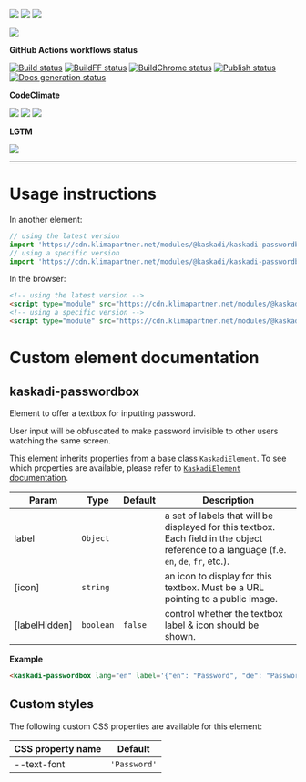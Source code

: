 ![](https://img.shields.io/github/package-json/v/kaskadi/kaskadi-passwordbox)
![](https://img.shields.io/badge/code--style-standard-blue)
![](https://img.shields.io/github/license/kaskadi/kaskadi-passwordbox?color=blue)

[![](https://img.shields.io/badge/live-example-orange)](https://cdn.klimapartner.net/modules/%40kaskadi/kaskadi-passwordbox/example/index.html)

**GitHub Actions workflows status**

[![Build status](https://img.shields.io/github/workflow/status/kaskadi/kaskadi-passwordbox/build?label=build&logo=mocha)](https://github.com/kaskadi/kaskadi-passwordbox/actions?query=workflow%3Abuild)
[![BuildFF status](https://img.shields.io/github/workflow/status/kaskadi/kaskadi-passwordbox/build-on-firefox?label=firefox&logo=Mozilla%20Firefox&logoColor=white)](https://github.com/kaskadi/kaskadi-passwordbox/actions?query=workflow%3Abuild-on-firefox)
[![BuildChrome status](https://img.shields.io/github/workflow/status/kaskadi/kaskadi-passwordbox/build-on-chrome?label=chrome&logo=Google%20Chrome&logoColor=white)](https://github.com/kaskadi/kaskadi-passwordbox/actions?query=workflow%3Abuild-on-chrome)
[![Publish status](https://img.shields.io/github/workflow/status/kaskadi/kaskadi-passwordbox/publish?label=publish&logo=Amazon%20AWS)](https://github.com/kaskadi/kaskadi-passwordbox/actions?query=workflow%3Apublish)
[![Docs generation status](https://img.shields.io/github/workflow/status/kaskadi/kaskadi-passwordbox/generate-docs?label=docs&logo=read-the-docs)](https://github.com/kaskadi/kaskadi-passwordbox/actions?query=workflow%3Agenerate-docs)

**CodeClimate**

[![](https://img.shields.io/codeclimate/maintainability/kaskadi/kaskadi-passwordbox?label=maintainability&logo=Code%20Climate)](https://codeclimate.com/github/kaskadi/kaskadi-passwordbox)
[![](https://img.shields.io/codeclimate/tech-debt/kaskadi/kaskadi-passwordbox?label=technical%20debt&logo=Code%20Climate)](https://codeclimate.com/github/kaskadi/kaskadi-passwordbox)
[![](https://img.shields.io/codeclimate/coverage/kaskadi/kaskadi-passwordbox?label=test%20coverage&logo=Code%20Climate)](https://codeclimate.com/github/kaskadi/kaskadi-passwordbox)

**LGTM**

[![](https://img.shields.io/lgtm/grade/javascript/github/kaskadi/kaskadi-passwordbox?label=code%20quality&logo=LGTM)](https://lgtm.com/projects/g/kaskadi/kaskadi-passwordbox/?mode=list&logo=LGTM)

<!-- You can add badges inside of this section if you'd like -->

****

<!-- automatically generated documentation will be placed in here -->
# Usage instructions

In another element:
```js
// using the latest version
import 'https://cdn.klimapartner.net/modules/@kaskadi/kaskadi-passwordbox/kaskadi-passwordbox.js'
// using a specific version
import 'https://cdn.klimapartner.net/modules/@kaskadi/kaskadi-passwordbox/release/v1.0.0/kaskadi-passwordbox.js'
```

In the browser:
```html
<!-- using the latest version -->
<script type="module" src="https://cdn.klimapartner.net/modules/@kaskadi/kaskadi-passwordbox/kaskadi-passwordbox.js"></script>
<!-- using a specific version -->
<script type="module" src="https://cdn.klimapartner.net/modules/@kaskadi/kaskadi-passwordbox/release/v1.0.0/kaskadi-passwordbox.js"></script>
```

# Custom element documentation

## kaskadi-passwordbox

Element to offer a textbox for inputting password.

User input will be obfuscated to make password invisible to other users watching the same screen.

This element inherits properties from a base class `KaskadiElement`. To see which properties are available, please refer to [`KaskadiElement` documentation].


| Param | Type | Default | Description |
| --- | --- | --- | --- |
| label | `Object` |  | a set of labels that will be displayed for this textbox. Each field in the object reference to a language (f.e. `en`, `de`, `fr`, etc.). |
| \[icon\] | `string` |  | an icon to display for this textbox. Must be a URL pointing to a public image. |
| \[labelHidden\] | `boolean` | `false` | control whether the textbox label & icon should be shown. |

**Example**  
```html
<kaskadi-passwordbox lang="en" label='{"en": "Password", "de": "Passwort", "fr": "Mot de passe"}' icon="https://example.com/lock.png"></kaskadi-passwordbox>
```
<!-- LINKS -->

[`KaskadiElement` documentation]:https://github.com/kaskadi/kaskadi-element

## Custom styles

The following custom CSS properties are available for this element:

| CSS property name |    Default   |
| :---------------- | :----------: |
| --text-font       | `'Password'` |
<!-- automatically generated documentation will be placed in here -->

<!-- You can customize this template as you'd like! -->